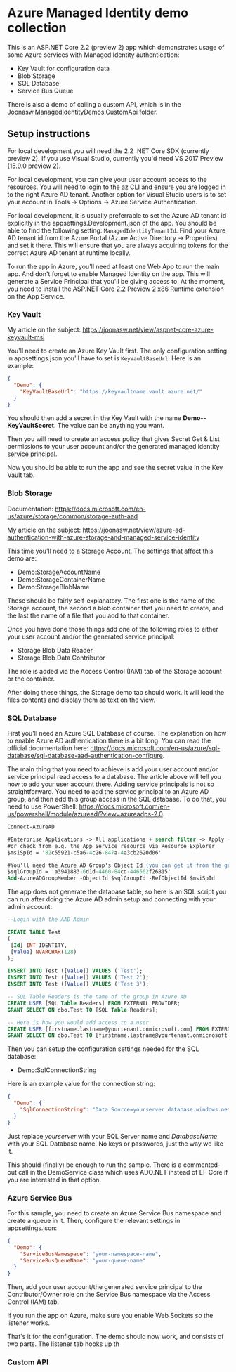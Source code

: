 # Azure Managed Identity demo collection

This is an ASP.NET Core 2.2 (preview 2) app which demonstrates usage
of some Azure services with Managed Identity authentication:

* Key Vault for configuration data
* Blob Storage
* SQL Database
* Service Bus Queue

There is also a demo of calling a custom API, which is in the Joonasw.ManagedIdentityDemos.CustomApi folder.

## Setup instructions

For local development you will need the 2.2 .NET Core SDK (currently preview 2).
If you use Visual Studio, currently you'd need VS 2017 Preview (15.9.0 preview 2).

For local development, you can give your user account access to the resources.
You will need to login to the az CLI and ensure you are logged in to the right Azure AD tenant.
Another option for Visual Studio users is to set your account in Tools -> Options -> Azure Service Authentication.

For local development, it is usually preferrable to set the Azure AD tenant id
explicitly in the appsettings.Development.json of the app.
You should be able to find the following setting: `ManagedIdentityTenantId`.
Find your Azure AD tenant id from the Azure Portal (Azure Active Directory -> Properties) and set it there.
This will ensure that you are always acquiring tokens for the correct Azure AD tenant at runtime locally.

To run the app in Azure, you'll need at least one Web App to run the main app.
And don't forget to enable Managed Identity on the app.
This will generate a Service Principal that you'll be giving access to.
At the moment, you need to install the ASP.NET Core 2.2 Preview 2 x86 Runtime extension on the App Service.

### Key Vault

My article on the subject: https://joonasw.net/view/aspnet-core-azure-keyvault-msi

You'll need to create an Azure Key Vault first.
The only configuration setting in appsettings.json you'll have to set is `KeyVaultBaseUrl`.
Here is an example:

```json
{
  "Demo": {
    "KeyVaultBaseUrl": "https://keyvaultname.vault.azure.net/"
  }
}
```

You should then add a secret in the Key Vault with the name **Demo--KeyVaultSecret**.
The value can be anything you want.

Then you will need to create an access policy that gives Secret Get & List permissions
to your user account and/or the generated managed identity service principal.

Now you should be able to run the app and see the secret value in the Key Vault tab.

### Blob Storage

Documentation: https://docs.microsoft.com/en-us/azure/storage/common/storage-auth-aad

My article on the subject: https://joonasw.net/view/azure-ad-authentication-with-azure-storage-and-managed-service-identity

This time you'll need to a Storage Account.
The settings that affect this demo are:

* Demo:StorageAccountName
* Demo:StorageContainerName
* Demo:StorageBlobName

These should be fairly self-explanatory.
The first one is the name of the Storage account,
the second a blob container that you need to create,
and the last the name of a file that you add to that container.

Once you have done those things add one of the following roles to either your user account
and/or the generated service principal:

* Storage Blob Data Reader
* Storage Blob Data Contributor

The role is added via the Access Control (IAM) tab of the Storage account or the container.

After doing these things, the Storage demo tab should work.
It will load the files contents and display them as text on the view.

### SQL Database

First you'll need an Azure SQL Database of course.
The explanation on how to enable Azure AD authentication there is a bit long.
You can read the official documentation here: https://docs.microsoft.com/en-us/azure/sql-database/sql-database-aad-authentication-configure.

The main thing that you need to achieve is add your user account and/or service principal read access to a database.
The article above will tell you how to add your user account there.
Adding service principals is not so straightforward.
You need to add the service principal to an Azure AD group, and then add this group access in the SQL database.
To do that, you need to use PowerShell: https://docs.microsoft.com/en-us/powershell/module/azuread/?view=azureadps-2.0.

```ps
Connect-AzureAD

#Enterprise Applications -> All applications + search filter -> Apply -> Find app -> Properties -> Object id
#or check from e.g. the App Service resource via Resource Explorer
$msiSpId = '82c55921-c5a6-4c26-847a-4a3cb2620d06'

#You'll need the Azure AD Group's Object Id (you can get it from the group's Properties)
$sqlGroupId = 'a3941883-6d1d-4460-84cd-446562f26815'
Add-AzureADGroupMember -ObjectId $sqlGroupId -RefObjectId $msiSpId
```

The app does not generate the database table,
so here is an SQL script you can run after doing the Azure AD admin setup
and connecting with your admin account:

```sql
--Login with the AAD Admin

CREATE TABLE Test
(
 [Id] INT IDENTITY,
 [Value] NVARCHAR(128)
);

INSERT INTO Test ([Value]) VALUES ('Test');
INSERT INTO Test ([Value]) VALUES ('Test 2');
INSERT INTO Test ([Value]) VALUES ('Test 3');

-- SQL Table Readers is the name of the group in Azure AD
CREATE USER [SQL Table Readers] FROM EXTERNAL PROVIDER;
GRANT SELECT ON dbo.Test TO [SQL Table Readers];

-- Here is how you would add access to a user
CREATE USER [firstname.lastname@yourtenant.onmicrosoft.com] FROM EXTERNAL PROVIDER;
GRANT SELECT ON dbo.Test TO [firstname.lastname@yourtenant.onmicrosoft.com];
```

Then you can setup the configuration settings needed for the SQL database:

* Demo:SqlConnectionString

Here is an example value for the connection string:

```json
{
  "Demo": {
    "SqlConnectionString": "Data Source=yourserver.database.windows.net; Initial Catalog=DatabaseName;"
  }
}
```

Just replace *yourserver* with your SQL Server name and *DatabaseName* with your SQL Database name.
No keys or passwords, just the way we like it.

This should (finally) be enough to run the sample.
There is a commented-out call in the DemoService class which uses ADO.NET instead
of EF Core if you are interested in that option.

### Azure Service Bus

For this sample, you need to create an Azure Service Bus namespace
and create a queue in it.
Then, configure the relevant settings in appsettings.json:

```json
{
  "Demo": {
    "ServiceBusNamespace": "your-namespace-name",
    "ServiceBusQueueName": "your-queue-name"
  }
}
```

Then, add your user account/the generated service principal to the Contributor/Owner role on the
Service Bus namespace via the Access Control (IAM) tab.

If you run the app on Azure, make sure you enable Web Sockets so the listener works.

That's it for the configuration.
The demo should now work, and consists of two parts.
The listener tab hooks up th

### Custom API

